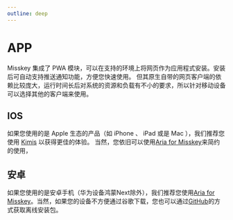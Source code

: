 ```yaml
---
outline: deep
---
```


# APP

Misskey 集成了 PWA 模块，可以在支持的环境上将网页作为应用程式安装。安装后可自动支持推送通知功能，方便您快速使用。
但其原生自带的网页客户端的依赖比较庞大，运行时间长后对系统的资源和负载有不小的要求，所以针对移动设备可以选择其他的客户端来使用。

## IOS
如果您使用的是 Apple 生态的产品（如 iPhone 、 iPad 或是 Mac ），我们推荐您使用 [Kimis](https://github.com/Lakr233/Kimis) 以获得更佳的体验。
当然，您依旧可以使用[Aria for Misskey](https://apps.apple.com/app/aria-for-misskey/id6499410880)来简约的使用，

## 安卓
如果您使用的是安卓手机（华为设备鸿蒙Next除外），我们推荐您使用[Aria for Misskey](https://play.google.com/store/apps/details?id=com.poppingmoon.aria)。当然，如果您的设备不方便通过谷歌下载，您也可以通过[GitHub](https://github.com/poppingmoon/aria)的方式获取离线安装包。